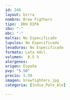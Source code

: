 ```yaml
---
id: 246
layout: birra
nombre: Brew Figthers
tipo:  DDH DIPA
ibu: "-"
ebc: "-"
maltas: No Especificado
lupulos: No Especificado
levaduras: No Especificado
formato: Lata 44cl.
volumen:  8.5 %
alergenos: 
origen: España
pvp: "5.50"
precio: 5.50
imagen: brewfighters.jpg
categoria: [India_Pale_Ale]

---
```

